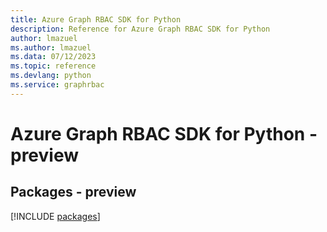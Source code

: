 ```yaml
---
title: Azure Graph RBAC SDK for Python
description: Reference for Azure Graph RBAC SDK for Python
author: lmazuel
ms.author: lmazuel
ms.data: 07/12/2023
ms.topic: reference
ms.devlang: python
ms.service: graphrbac
---
```

# Azure Graph RBAC SDK for Python - preview
## Packages - preview
[!INCLUDE [packages](graph-rbac-index.md)]